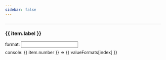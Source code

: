 ```yaml
---
sidebar: false
---
```


<div class="example-container">
    <div class="example-group" v-for="(item, index) in formats" :key="index">
        <h3 class="example-label" v-if="item.label">{{ item.label }}</h3>
        <p class="example-format">format: <input  v-model="item.format"/></p>
        <p class="example-console">console: {{ item.number }} => {{ valueFormats[index] }}</p>
    </div>
</div>

<script lang="ts" setup>
import numable from "../../../../dist";

import { ref,computed } from "vue";

const num = 123456789.123;
const percent = 0.123;
const time = 123;

// ########

const formats = ref([
  {
    number: num,
    format: "#,###",
  },
  {
    label:"Fill Zero",
    number: num,
    format: "000000000#,####.00000000"
  },
  {
    label: "Currency",
    number: num,
    format: "￥#,###",
  },
  {
    number: num,
    format: "#,###$",
  },
  {
    label: "Percentage",
    number: percent,
    format: "#%"
  },
  {
    number: percent,
    format: "#.##%"
  },
  {
    number: percent,
    format: "#.00%"
  },
  // {
  //   label: "time",
  //   number: time,
  //   format: "hh:mm:ss",
  // },
  // {
  //   label: "time",
  //   number: time,
  //   format: "mm:ss",
  // },
  {
    label: "Fill Any Character",
    number: num,
    format: "AAA-#,###-BBB",
  },
  {
    number: percent,
    format: "AAA-#.0%-BBB",
  },
]);

const valueFormats = computed(()=>{
  return  formats.value.map((item) => {
    return numable(item.number).format(item.format)
  });
});


</script>

<style scoped lang='scss'>
.example-container {
  .example-group {
    & + .example-group {
      margin-top:10px;
    }

    .example-label {
      font-weight: bold;
      border-top:1px solid #ddd;
      padding-top:20px;
    }

    .example-format {
      margin-bottom:6px;
    }
    .example-console {
      margin-top: 6px;
    }
  }
}
</style>

